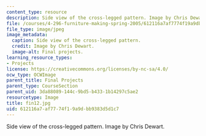 ```yaml
---
content_type: resource
description: Side view of the cross-legged pattern. Image by Chris Dewart.
file: /courses/4-296-furniture-making-spring-2005/612116a7af7774f19a9dbb9383d5d1c7_fin12.jpg
file_type: image/jpeg
image_metadata:
  caption: Side view of the cross-legged pattern.
  credit: Image by Chris Dewart.
  image-alt: Final projects.
learning_resource_types:
- Projects
license: https://creativecommons.org/licenses/by-nc-sa/4.0/
ocw_type: OCWImage
parent_title: Final Projects
parent_type: CourseSection
parent_uid: 3da88089-144c-9bd5-b433-1b14297c5ae2
resourcetype: Image
title: fin12.jpg
uid: 612116a7-af77-74f1-9a9d-bb9383d5d1c7
---
```

Side view of the cross-legged pattern. Image by Chris Dewart.